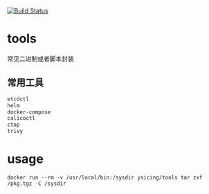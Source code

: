 [![Build Status](https://travis-ci.org/ysicing/tools.svg?branch=master)](https://travis-ci.org/ysicing/tools)

# tools
常见二进制或者脚本封装

## 常用工具

```bash
etcdctl
helm
docker-compose
calicoctl
ctop
trivy
```

# usage

```
docker run --rm -v /usr/local/bin:/sysdir ysicing/tools tar zxf /pkg.tgz -C /sysdir
```

